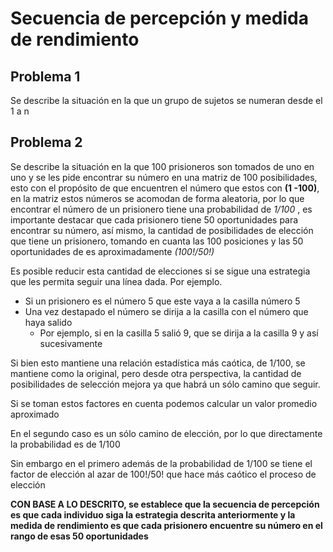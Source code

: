 # Secuencia de percepción y medida de rendimiento

## Problema 1
Se describe la situación en la que un grupo de sujetos se numeran desde el 1 a n

## Problema 2
Se describe la situación en la que 100 prisioneros son tomados de uno en uno y se les pide encontrar su número en una matriz de 100 posibilidades, esto con el propósito de que encuentren el número que estos con **(1 -100)**, en la matriz estos números se acomodan de forma aleatoria, por lo que encontrar el número de un prisionero tiene una probabilidad de *1/100* , es importante destacar que cada prisionero tiene 50 oportunidades para encontrar su número, así mismo, la cantidad de posibilidades de elección que tiene un prisionero, tomando en cuanta las 100 posiciones y las 50 oportunidades de es aproximadamente *(100!/50!)*

Es posible reducir esta cantidad de elecciones si se sigue una estrategia que les permita seguir una línea dada. Por ejemplo.

* Si un prisionero es el número 5 que este vaya a la casilla número 5
* Una vez destapado el número se dirija a la casilla con el número que haya salido
	* Por ejemplo, si en la casilla 5 salió 9, que se dirija a la casilla 9 y así sucesivamente

Si bien esto mantiene una relación estadística más caótica, de 1/100, se mantiene como la original, pero desde otra perspectiva, la cantidad de posibilidades de selección mejora ya que habrá un sólo camino que seguir.

Si se toman estos factores en cuenta podemos calcular un valor promedio aproximado

En el segundo caso es un sólo camino de elección, por lo que directamente la probabilidad es de 1/100

Sin embargo en el primero además de la probabilidad de 1/100 se tiene el factor de elección al azar de 100!/50! que hace más caótico el proceso de elección

**CON BASE A LO DESCRITO, se establece que la secuencia de percepción es que cada individuo siga la estrategia descrita anteriormente y la medida de rendimiento es que cada prisionero encuentre su número en el rango de esas 50 oportunidades**